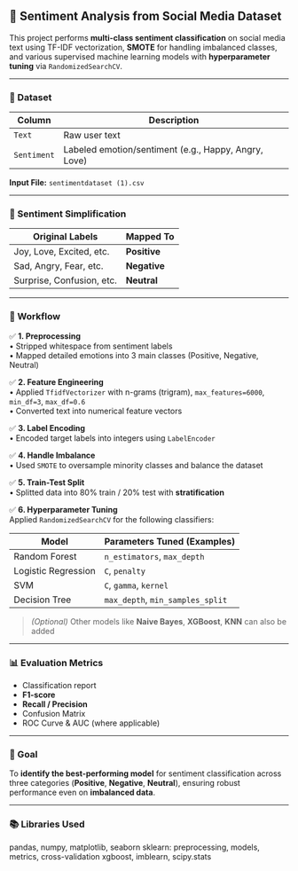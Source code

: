 ## 📝 Sentiment Analysis from Social Media Dataset

This project performs **multi-class sentiment classification** on social media text using TF-IDF vectorization, **SMOTE** for handling imbalanced classes, and various supervised machine learning models with **hyperparameter tuning** via `RandomizedSearchCV`.

---

### 📁 Dataset

| Column   | Description                                    |
|----------|------------------------------------------------|
| `Text`   | Raw user text                                  |
| `Sentiment` | Labeled emotion/sentiment (e.g., Happy, Angry, Love) |

**Input File:** `sentimentdataset (1).csv`

---

### 🔁 Sentiment Simplification

| Original Labels                    | Mapped To   |
|------------------------------------|-------------|
| Joy, Love, Excited, etc.           | **Positive** |
| Sad, Angry, Fear, etc.             | **Negative** |
| Surprise, Confusion, etc.          | **Neutral**  |

---

### 🧪 Workflow

✅ **1. Preprocessing**  
• Stripped whitespace from sentiment labels  
• Mapped detailed emotions into 3 main classes (Positive, Negative, Neutral)

✅ **2. Feature Engineering**  
• Applied `TfidfVectorizer` with n-grams (trigram), `max_features=6000`, `min_df=3`, `max_df=0.6`  
• Converted text into numerical feature vectors

✅ **3. Label Encoding**  
• Encoded target labels into integers using `LabelEncoder`

✅ **4. Handle Imbalance**  
• Used `SMOTE` to oversample minority classes and balance the dataset

✅ **5. Train-Test Split**  
• Splitted data into 80% train / 20% test with **stratification**

✅ **6. Hyperparameter Tuning**  
Applied `RandomizedSearchCV` for the following classifiers:

| Model               | Parameters Tuned (Examples)      |
|---------------------|----------------------------------|
| Random Forest        | `n_estimators`, `max_depth`      |
| Logistic Regression  | `C`, `penalty`                   |
| SVM                  | `C`, `gamma`, `kernel`           |
| Decision Tree        | `max_depth`, `min_samples_split` |

> _(Optional)_ Other models like **Naive Bayes**, **XGBoost**, **KNN** can also be added

---

### 📊 Evaluation Metrics

- Classification report  
- **F1-score**  
- **Recall / Precision**  
- Confusion Matrix  
- ROC Curve & AUC (where applicable)

---

### 🎯 Goal

To **identify the best-performing model** for sentiment classification across three categories (**Positive**, **Negative**, **Neutral**), ensuring robust performance even on **imbalanced data**.

---

### 📚 Libraries Used

pandas, numpy, matplotlib, seaborn
sklearn: preprocessing, models, metrics, cross-validation
xgboost, imblearn, scipy.stats
